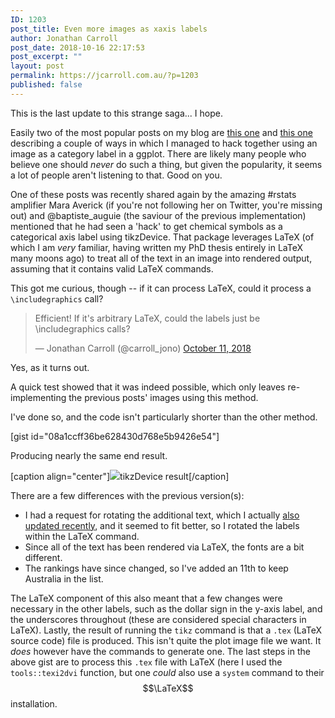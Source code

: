 ```yaml
---
ID: 1203
post_title: Even more images as xaxis labels
author: Jonathan Carroll
post_date: 2018-10-16 22:17:53
post_excerpt: ""
layout: post
permalink: https://jcarroll.com.au/?p=1203
published: false
---
```

This is the last update to this strange saga... I hope.

<!--more-->

Easily two of the most popular posts on my blog are <a href="https://jcarroll.com.au/2016/06/02/images-as-x-axis-labels/">this one</a> and <a href="https://jcarroll.com.au/2016/06/03/images-as-x-axis-labels-updated/">this one</a> describing a couple of ways in which I managed to hack together using an image as a category label in a ggplot. There are likely many people who believe one should _never_ do such a thing, but given the popularity, it seems a lot of people aren't listening to that. Good on you.

One of these posts was recently shared again by the amazing #rstats amplifier Mara Averick (if you're not following her on Twitter, you're missing out) and @baptiste_auguie (the saviour of the previous implementation) mentioned that he had seen a 'hack' to get chemical symbols as a categorical axis label using tikzDevice. That package leverages LaTeX (of which I am _very_ familiar, having written my PhD thesis entirely in LaTeX many moons ago) to treat all of the text in an image into rendered output, assuming that it contains valid LaTeX commands.

This got me curious, though -- if it can process LaTeX, could it process a <code>\\includegraphics</code> call?

<blockquote class="twitter-tweet" data-lang="en"><p lang="en" dir="ltr">Efficient! If it&#39;s arbitrary LaTeX, could the labels just be \includegraphics calls?</p>&mdash; Jonathan Carroll (@carroll_jono) <a href="https://twitter.com/carroll_jono/status/1050535371241476096?ref_src=twsrc%5Etfw">October 11, 2018</a></blockquote>
<script async src="https://platform.twitter.com/widgets.js" charset="utf-8"></script>

Yes, as it turns out. 

A quick test showed that it was indeed possible, which only leaves re-implementing the previous posts' images using this method.

I've done so, and the code isn't particularly shorter than the other method.

[gist id="08a1ccff36be628430d768e5b9426e54"]

Producing nearly the same end result.

[caption align="center"]<img src="https://jcarroll.com.au/wp-content/uploads/2018/10/xaxis.png" />tikzDevice result[/caption]

There are a few differences with the previous version(s):

 - I had a request for rotating the additional text, which I actually <a href="https://gist.github.com/jonocarroll/2f9490f1f5e7c82ef8b791a4b91fc9ca#file-images_as_xaxis_labels_updated-r">also updated recently</a>, and it seemed to fit better, so I rotated the labels within the LaTeX command.
 - Since all of the text has been rendered via LaTeX, the fonts are a bit different.
 - The rankings have since changed, so I've added an 11th to keep Australia in the list.

The LaTeX component of this also meant that a few changes were necessary in the other labels, such as the dollar sign in the y-axis label, and the underscores throughout (these are considered special characters in LaTeX). Lastly, the result of running the <code>tikz</code> command is that a <code>.tex</code> (LaTeX source code) file is produced. This isn't quite the plot image file we want. It _does_ however have the commands to generate one. The last steps in the above gist are to process this <code>.tex</code> file with LaTeX (here I used the <code>tools::texi2dvi</code> function, but one _could_ also use a <code>system</code> command to their $$\LaTeX$$ installation.